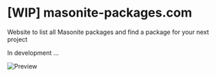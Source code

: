 # [WIP] masonite-packages.com

Website to list all Masonite packages and find a package for your next project

In development ...

![Preview]("preview.png")
